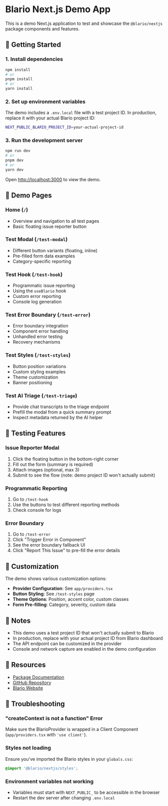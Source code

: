 # Blario Next.js Demo App

This is a demo Next.js application to test and showcase the `@blario/nextjs` package components and features.

## 🚀 Getting Started

### 1. Install dependencies

```bash
npm install
# or
pnpm install
# or
yarn install
```

### 2. Set up environment variables

The demo includes a `.env.local` file with a test project ID. In production, replace it with your actual Blario project ID:

```bash
NEXT_PUBLIC_BLARIO_PROJECT_ID=your-actual-project-id
```

### 3. Run the development server

```bash
npm run dev
# or
pnpm dev
# or
yarn dev
```

Open [http://localhost:3000](http://localhost:3000) to view the demo.

## 📱 Demo Pages

### Home (`/`)
- Overview and navigation to all test pages
- Basic floating issue reporter button

### Test Modal (`/test-modal`)
- Different button variants (floating, inline)
- Pre-filled form data examples
- Category-specific reporting

### Test Hook (`/test-hook`)
- Programmatic issue reporting
- Using the `useBlario` hook
- Custom error reporting
- Console log generation

### Test Error Boundary (`/test-error`)
- Error boundary integration
- Component error handling
- Unhandled error testing
- Recovery mechanisms

### Test Styles (`/test-styles`)
- Button position variations
- Custom styling examples
- Theme customization
- Banner positioning

### Test AI Triage (`/test-triage`)
- Provide chat transcripts to the triage endpoint
- Prefill the modal from a quick summary prompt
- Inspect metadata returned by the AI helper

## 🧪 Testing Features

### Issue Reporter Modal
1. Click the floating button in the bottom-right corner
2. Fill out the form (summary is required)
3. Attach images (optional, max 3)
4. Submit to see the flow (note: demo project ID won't actually submit)

### Programmatic Reporting
1. Go to `/test-hook`
2. Use the buttons to test different reporting methods
3. Check console for logs

### Error Boundary
1. Go to `/test-error`
2. Click "Trigger Error in Component"
3. See the error boundary fallback UI
4. Click "Report This Issue" to pre-fill the error details

## 🎨 Customization

The demo shows various customization options:

- **Provider Configuration**: See `app/providers.tsx`
- **Button Styling**: See `/test-styles` page
- **Theme Options**: Position, accent color, custom classes
- **Form Pre-filling**: Category, severity, custom data

## 📝 Notes

- This demo uses a test project ID that won't actually submit to Blario
- In production, replace with your actual project ID from Blario dashboard
- The API endpoint can be customized in the provider
- Console and network capture are enabled in the demo configuration

## 🔗 Resources

- [Package Documentation](https://www.npmjs.com/package/@blario/nextjs)
- [GitHub Repository](https://github.com/blario/support-js)
- [Blario Website](https://blar.io)

## 🐛 Troubleshooting

### "createContext is not a function" Error
Make sure the BlarioProvider is wrapped in a Client Component (`app/providers.tsx` with `'use client'`).

### Styles not loading
Ensure you've imported the Blario styles in your `globals.css`:
```css
@import '@blario/nextjs/styles';
```

### Environment variables not working
- Variables must start with `NEXT_PUBLIC_` to be accessible in the browser
- Restart the dev server after changing `.env.local`
